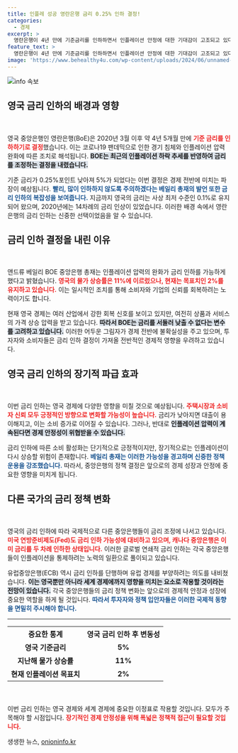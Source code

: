 ```yaml
---
title: 인플레 성공 영란은행 금리 0.25% 인하 결정!
categories:
  - 경제
excerpt: >
  영란은행이 4년 만에 기준금리를 인하하면서 인플레이션 안정에 대한 기대감이 고조되고 있다. 하지만, 총재는 과도한 금리 인하에 신중할 것을 경고하며 긴축 기조는 지속될 것이라 전했다. 미국 연준의 금리 인하 여부에도 관심이 집중되고 있다.
feature_text: >
  영란은행이 4년 만에 기준금리를 인하하면서 인플레이션 안정에 대한 기대감이 고조되고 있다. 하지만, 총재는 과도한 금리 인하에 신중할 것을 경고하며 긴축 기조는 지속될 것이라 전했다. 미국 연준의 금리 인하 여부에도 관심이 집중되고 있다.
image: 'https://www.behealthy4u.com/wp-content/uploads/2024/06/unnamed-file.png'
---
```


<p><img src="https://www.behealthy4u.com/wp-content/uploads/2024/06/unnamed-file.png" alt="info 속보" /></p>

<h2 data-ke-size="size26">영국 금리 인하의 배경과 영향</h2>

<p data-ke-size="size16">&nbsp;</p>

<p>영국 중앙은행인 영란은행(BoE)은 2020년 3월 이후 약 4년 5개월 만에 <b><span style="color: #ee2323;">기준 금리를 인하하기로 결정</span></b>했습니다. 이는 코로나19 팬데믹으로 인한 경기 침체와 인플레이션 압력 완화에 따른 조치로 해석됩니다. <b><span style="background-color: #21538527;">BOE는 최근의 인플레이션 하락 추세를 반영하여 금리를 조정하는 결정을 내렸습니다.</span></b></p>

<p>기준 금리가 0.25%포인트 낮아져 5%가 되었다는 이번 결정은 경제 전반에 미치는 파장이 예상됩니다. <b><span style="color: #1a5490;">빨리, 많이 인하하지 않도록 주의하겠다는 베일리 총재의 발언 또한 금리 인하의 복잡성을 보여줍니다.</span></b> 지금까지 영국의 금리는 사상 최저 수준인 0.1%로 유지되어 왔으며, 2020년에는 14차례의 금리 인상이 있었습니다. 이러한 배경 속에서 영란은행의 금리 인하는 신중한 선택이었음을 알 수 있습니다.</p>

<h2 data-ke-size="size26">금리 인하 결정을 내린 이유</h2>

<p data-ke-size="size16">&nbsp;</p>

<p>앤드류 베일리 BOE 중앙은행 총재는 인플레이션 압력의 완화가 금리 인하를 가능하게 했다고 밝혔습니다. <b><span style="color: #ee2323;">영국의 물가 상승률은 11%에 이르렀으나, 현재는 목표치인 2%를 유지하고 있습니다.</span></b> 이는 일시적인 조치를 통해 소비자와 기업의 신뢰를 회복하려는 노력이기도 합니다. </p>

<p>현재 영국 경제는 여러 산업에서 강한 회복 신호를 보이고 있지만, 여전히 상품과 서비스의 가격 상승 압력을 받고 있습니다. <b><span style="background-color: #21538527;">따라서 BOE는 금리를 서둘러 낮출 수 없다는 변수를 고려하고 있습니다.</span></b> 이러한 어두운 그림자가 경제 전반에 불확실성을 주고 있으며, 투자자와 소비자들은 금리 인하 결정이 가져올 전반적인 경제적 영향을 우려하고 있습니다.</p>

<h2 data-ke-size="size26">영국 금리 인하의 장기적 파급 효과</h2>

<p data-ke-size="size16">&nbsp;</p>

<p>이번 금리 인하는 영국 경제에 다양한 영향을 미칠 것으로 예상됩니다. <b><span style="color: #ee2323;">주택시장과 소비자 신뢰 모두 긍정적인 방향으로 변화할 가능성이 높습니다.</span></b> 금리가 낮아지면 대출이 용이해지고, 이는 소비 증가로 이어질 수 있습니다. 그러나, 반대로 <b><span style="background-color: #21538527;">인플레이션 압력이 계속된다면 경제 안정성이 위협받을 수 있습니다.</span></b> </p>

<p>금리 인하에 따른 소비 활성화는 단기적으로 긍정적이지만, 장기적으로는 인플레이션이 다시 상승할 위험이 존재합니다. <b><span style="color: #1a5490;">베일리 총재는 이러한 가능성을 경고하며 신중한 정책 운용을 강조했습니다.</span></b> 따라서, 중앙은행의 정책 결정은 앞으로의 경제 성장과 안정에 중요한 영향을 미치게 됩니다.</p>

<h2 data-ke-size="size26">다른 국가의 금리 정책 변화</h2>

<p data-ke-size="size16">&nbsp;</p>

<p>영국의 금리 인하에 따라 국제적으로 다른 중앙은행들이 금리 조정에 나서고 있습니다. <b><span style="color: #ee2323;">미국 연방준비제도(Fed)도 금리 인하 가능성에 대비하고 있으며, 캐나다 중앙은행은 이미 금리를 두 차례 인하한 상태입니다.</span></b> 이러한 글로벌 연쇄적 금리 인하는 각국 중앙은행들이 인플레이션을 통제하려는 노력의 일환으로 풀이되고 있습니다.</p>

<p>유럽중앙은행(ECB) 역시 금리 인하를 단행하며 유럽 경제를 부양하려는 의도를 내비쳤습니다. <b><span style="background-color: #21538527;">이는 영국뿐만 아니라 세계 경제에까지 영향을 미치는 요소로 작용할 것이라는 전망이 있습니다.</span></b> 각국 중앙은행들의 금리 정책 변화는 앞으로의 경제적 안정과 성장에 중요한 역할을 하게 될 것입니다. <b><span style="color: #1a5490;">따라서 투자자와 정책 입안자들은 이러한 국제적 동향을 면밀히 주시해야 합니다.</span></b></p>

<hr>

<table style="width: 100%; border-collapse: collapse; margin-bottom: 20px;">
    <tr>
        <th style="text-align: center; height: 17px;"><b>중요한 통계</b></th>
        <th style="text-align: center; height: 17px;"><b>영국 금리 인하 후 변동성</b></th>
    </tr>
    <tr>
        <td style="text-align: center; height: 17px;"><b>영국 기준금리</b></td>
        <td style="text-align: center; height: 17px;"><b>5%</b></td>
    </tr>
    <tr>
        <td style="text-align: center; height: 17px;"><b>지난해 물가 상승률</b></td>
        <td style="text-align: center; height: 17px;"><b>11%</b></td>
    </tr>
    <tr>
        <td style="text-align: center; height: 17px;"><b>현재 인플레이션 목표치</b></td>
        <td style="text-align: center; height: 17px;"><b>2%</b></td>
    </tr>
</table>

<p data-ke-size="size16">&nbsp;</p>

<p>이번 금리 인하는 영국 경제와 세계 경제에 중요한 이정표로 작용할 것입니다. 모두가 주목해야 할 시점입니다. <b><span style="color: #ee2323;">장기적인 경제 안정성을 위해 폭넓은 정책적 접근이 필요할 것입니다.</span></b></p>
생생한 뉴스, <a href="https://onioninfo.kr" rel="dofollow">onioninfo.kr</a>


